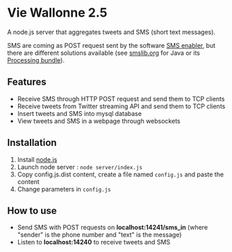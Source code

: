 Vie Wallonne 2.5
================

A node.js server that aggregates tweets and SMS (short text messages).

SMS are coming as POST request sent by the software [SMS enabler](http://smsenabler.com/ "See SMS enabler website"), but there are different solutions available (see [smslib.org](http://smslib.org/) for Java or its [Processing bundle](http://www.pixelnerve.com/v/2009/07/05/smslib-sendreceive-sms-messages-on-your-computer/)).

## Features ##
- Receive SMS through HTTP POST request and send them to TCP clients
- Receive tweets from Twitter streaming API and send them to TCP clients
- Insert tweets and SMS into mysql database
- View tweets and SMS in a webpage through websockets

## Installation ##
1. Install [node.js](http://nodejs.org/)
2. Launch node server : `node server/index.js`
3. Copy config.js.dist content, create a file named `config.js` and paste the content
4. Change parameters in `config.js`

## How to use ##

- Send SMS with POST requests on **localhost:14241/sms_in** (where "sender" is the phone number and "text" is the message)
- Listen to **localhost:14240** to receive tweets and SMS